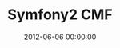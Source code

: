 ---
event: Symfony Live Paris 2012
title: "Symfony2 CMF"
youtube_id: C2KjCuOnwIk
authors: 
    - Lukas Kahwe Smith

layout: youtube
date: 2012-06-06 00:00:00
---